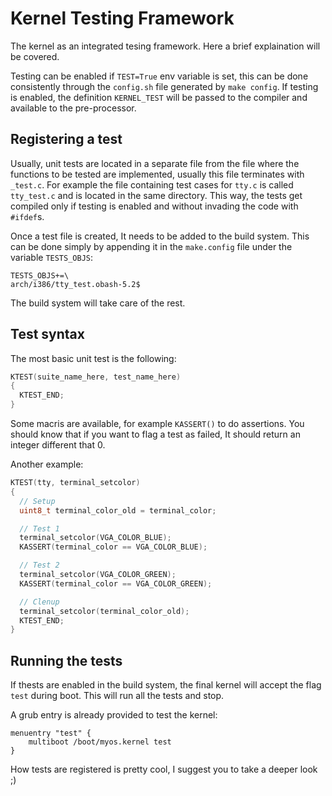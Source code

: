 # Kernel Testing Framework

The kernel as an integrated tesing framework. Here a brief explaination
will be covered.

Testing can be enabled if `TEST=True` env variable is set, this can be
done consistently through the `config.sh` file generated by `make config`.
If testing is enabled, the definition `KERNEL_TEST` will be passed to
the compiler and available to the pre-processor.

## Registering a test

Usually, unit tests are located in a separate file from the file where
the functions to be tested are implemented, usually this file terminates
with `_test.c`. For example the file containing test cases for `tty.c`
is called `tty_test.c` and is located in the same directory. This way,
the tests get compiled only if testing is enabled and without invading
the code with `#ifdef`s.

Once a test file is created, It needs to be added to the build system.
This can be done simply by appending it in the `make.config` file under
the variable `TESTS_OBJS`:

```
TESTS_OBJS+=\
arch/i386/tty_test.obash-5.2$ 
```

The build system will take care of the rest.

## Test syntax

The most basic unit test is the following:

```cpp
KTEST(suite_name_here, test_name_here)
{
  KTEST_END;
}
```

Some macris are available, for example `KASSERT()` to do assertions.
You should know that if you want to flag a test as failed, It should
return an integer different that 0.

Another example:

```cpp
KTEST(tty, terminal_setcolor)
{
  // Setup
  uint8_t terminal_color_old = terminal_color;

  // Test 1
  terminal_setcolor(VGA_COLOR_BLUE);
  KASSERT(terminal_color == VGA_COLOR_BLUE);

  // Test 2
  terminal_setcolor(VGA_COLOR_GREEN);
  KASSERT(terminal_color == VGA_COLOR_GREEN);

  // Clenup
  terminal_setcolor(terminal_color_old);
  KTEST_END;
}
```

## Running the tests

If thests are enabled in the build system, the final kernel will accept
the flag `test` during boot. This will run all the tests and stop.

A grub entry is already provided to test the kernel:

```
menuentry "test" {
    multiboot /boot/myos.kernel test
}
```

How tests are registered is pretty cool, I suggest you to take a deeper
look ;)
